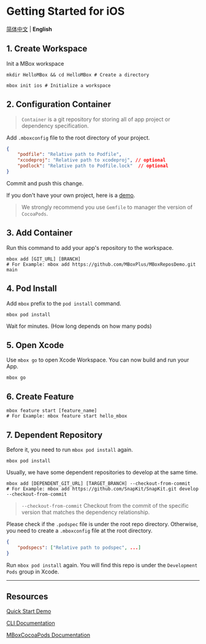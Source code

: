 # Getting Started for iOS

[简体中文](getting_started_ios-cn.md) | **English**

## 1. Create Workspace

Init a MBox workspace

```shell
mkdir HelloMBox && cd HelloMBox # Create a directory

mbox init ios # Initialize a workspace
```

## 2. Configuration Container
> `Container` is a git repository for storing all of app project or dependency specification. 

Add `.mboxconfig` file to the root directory of your project.

```JSON
{
    "podfile": "Relative path to Podfile",
    "xcodeproj": "Relative path to xcodeproj", // optional
    "podlock": "Relative path to Podfile.lock"  // optional
}
```

Commit and push this change.

If you don't have your own project, here is a [demo](https://github.com/MBoxPlus/MBoxReposDemo/blob/main/.mboxconfig).

> We strongly recommend you use `Gemfile` to manager the version of `CocoaPods`.

## 3. Add Container

Run this command to add your app's repository to the workspace.

```shell
mbox add [GIT_URL] [BRANCH]
# For Example: mbox add https://github.com/MBoxPlus/MBoxReposDemo.git main
```

## 4. Pod Install

Add `mbox` prefix to the `pod install` command.

```shell
mbox pod install
```

Wait for minutes. (How long depends on how many pods)

## 5. Open Xcode

Use `mbox go` to open Xcode Workspace. You can now build and run your App.

```shell
mbox go
```

## 6. Create Feature

```shell
mbox feature start [feature_name]
# For Example: mbox feature start hello_mbox
```

## 7. Dependent Repository

Before it, you need to run `mbox pod install` again.

```shell
mbox pod install
```

Usually, we have some dependent repositories to develop at the same time.

```shell
mbox add [DEPENDENT_GIT_URL] [TARGET_BRANCH] --checkout-from-commit
# For Example: mbox add https://github.com/SnapKit/SnapKit.git develop --checkout-from-commit
```

> `--checkout-from-commit` Checkout from the commit of the specific version that matches the dependency relationship.

Please check if the `.podspec` file is under the root repo directory. Otherwise, you need to create a `.mboxconfig` file at the root directory.

```JSON
{
    "podspecs": ["Relative path to podspec", ...]
}
```

Run `mbox pod install` again. You will find this repo is under the `Development Pods` group in Xcode.

---

## Resources

[Quick Start Demo](quick_start_demo_ios.md)

[CLI Documentation](https://github.com/MBoxPlus/mbox/wiki/CLI-documentation)

[MBoxCocoaPods Documentation](https://github.com/MBoxPlus/mbox-cocoapods)